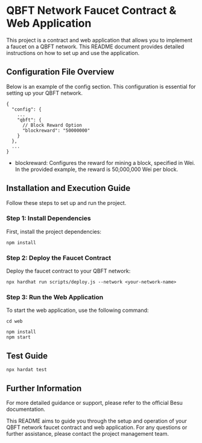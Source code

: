 # QBFT Network Faucet Contract & Web Application
This project is a contract and web application that allows you to implement a faucet on a QBFT network. This README document provides detailed instructions on how to set up and use the application.

## Configuration File Overview
Below is an example of the config section. This configuration is essential for setting up your QBFT network.

```
{
  "config": {
    ...
    "qbft": {
      // Block Reward Option
      "blockreward": "50000000"
    }
  },
  ...
}
```
- blockreward: Configures the reward for mining a block, specified in Wei. In the provided example, the reward is 50,000,000 Wei per block.

## Installation and Execution Guide
Follow these steps to set up and run the project.

### Step 1: Install Dependencies
First, install the project dependencies:

```
npm install
```

### Step 2: Deploy the Faucet Contract
Deploy the faucet contract to your QBFT network:

```
npx hardhat run scripts/deploy.js --network <your-network-name>
```
### Step 3: Run the Web Application
To start the web application, use the following command:

```
cd web

npm install
npm start
```

## Test Guide
```
npx hardat test
```

## Further Information
For more detailed guidance or support, please refer to the official Besu documentation.

This README aims to guide you through the setup and operation of your QBFT network faucet contract and web application. For any questions or further assistance, please contact the project management team.
